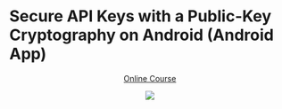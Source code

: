 # Secure API Keys with a Public-Key Cryptography on Android (Android App)
<p align="center">
  <a href="https://stevdza-san.com/p/secure-api-keys-with-a-public-key-cryptography-on-android" align="center">Online Course</a>
</p>
<p align="center">
  <img src="https://i.postimg.cc/L8DHFxJC/Secure-API-Keys.png" href="">
</p>
